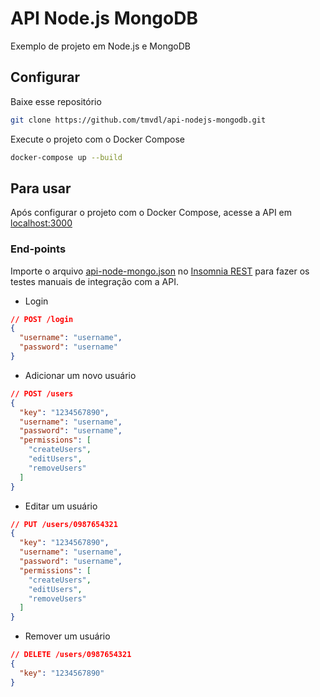 # API Node.js MongoDB

Exemplo de projeto em Node.js e MongoDB

## Configurar

Baixe esse repositório

```bash
git clone https://github.com/tmvdl/api-nodejs-mongodb.git
```

Execute o projeto com o Docker Compose

```bash
docker-compose up --build
```

## Para usar

Após configurar o projeto com o Docker Compose, acesse a API em [localhost:3000](http://localhost:3000)

### End-points

Importe o arquivo [api-node-mongo.json](api-node-mongo.json) no [Insomnia REST](https://insomnia.rest/download) para fazer os testes manuais de integração com a API.

* Login

```json
// POST /login
{
  "username": "username",
  "password": "username"
}
```

* Adicionar um novo usuário

```json
// POST /users
{
  "key": "1234567890",
  "username": "username",
  "password": "username",
  "permissions": [
    "createUsers",
    "editUsers",
    "removeUsers"
  ]
}
```

* Editar um usuário

```json
// PUT /users/0987654321
{
  "key": "1234567890",
  "username": "username",
  "password": "username",
  "permissions": [
    "createUsers",
    "editUsers",
    "removeUsers"
  ]
}
```

* Remover um usuário

```json
// DELETE /users/0987654321
{
  "key": "1234567890"
}
```

